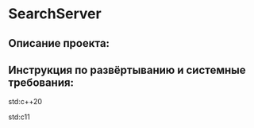 # SearchServer
## Описание проекта:
## Инструкция по развёртыванию и системные требования:
std:c++20

std:c11
